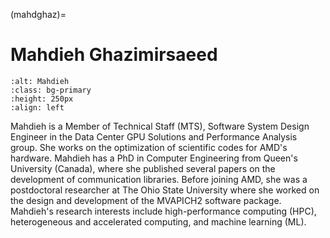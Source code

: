 <head>
  <meta charset="UTF-8">
  <meta name="description" content="Mahdieh Ghazimirsaeed">
  <meta name="keywords" content="AMD GPU, HPC, MI300, MI250, ROCm, blog, contributor, blog author">
</head>

(mahdghaz)=

# Mahdieh Ghazimirsaeed

```{image} ./data/Mahdieh-Ghazimirsaeed.jpg
:alt: Mahdieh
:class: bg-primary
:height: 250px
:align: left
```

Mahdieh is a Member of Technical Staff (MTS), Software System Design Engineer in the Data Center
GPU Solutions and Performance Analysis group. She works on the optimization of scientific codes for
AMD's hardware. Mahdieh has a PhD in Computer Engineering from Queen's University (Canada),
where she published several papers on the development of communication libraries. Before joining
AMD, she was a postdoctoral researcher at The Ohio State University where she worked on the design
and development of the MVAPICH2 software package. Mahdieh's research interests include
high-performance computing (HPC), heterogeneous and accelerated computing, and machine learning
(ML).
